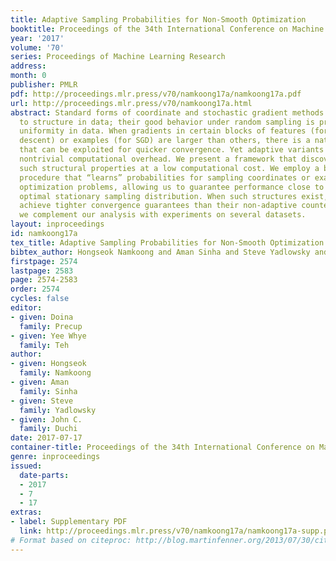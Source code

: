 ```yaml
---
title: Adaptive Sampling Probabilities for Non-Smooth Optimization
booktitle: Proceedings of the 34th International Conference on Machine Learning
year: '2017'
volume: '70'
series: Proceedings of Machine Learning Research
address: 
month: 0
publisher: PMLR
pdf: http://proceedings.mlr.press/v70/namkoong17a/namkoong17a.pdf
url: http://proceedings.mlr.press/v70/namkoong17a.html
abstract: Standard forms of coordinate and stochastic gradient methods do not adapt
  to structure in data; their good behavior under random sampling is predicated on
  uniformity in data. When gradients in certain blocks of features (for coordinate
  descent) or examples (for SGD) are larger than others, there is a natural structure
  that can be exploited for quicker convergence. Yet adaptive variants often suffer
  nontrivial computational overhead. We present a framework that discovers and leverages
  such structural properties at a low computational cost. We employ a bandit optimization
  procedure that “learns” probabilities for sampling coordinates or examples in (non-smooth)
  optimization problems, allowing us to guarantee performance close to that of the
  optimal stationary sampling distribution. When such structures exist, our algorithms
  achieve tighter convergence guarantees than their non-adaptive counterparts, and
  we complement our analysis with experiments on several datasets.
layout: inproceedings
id: namkoong17a
tex_title: Adaptive Sampling Probabilities for Non-Smooth Optimization
bibtex_author: Hongseok Namkoong and Aman Sinha and Steve Yadlowsky and John C. Duchi
firstpage: 2574
lastpage: 2583
page: 2574-2583
order: 2574
cycles: false
editor:
- given: Doina
  family: Precup
- given: Yee Whye
  family: Teh
author:
- given: Hongseok
  family: Namkoong
- given: Aman
  family: Sinha
- given: Steve
  family: Yadlowsky
- given: John C.
  family: Duchi
date: 2017-07-17
container-title: Proceedings of the 34th International Conference on Machine Learning
genre: inproceedings
issued:
  date-parts:
  - 2017
  - 7
  - 17
extras:
- label: Supplementary PDF
  link: http://proceedings.mlr.press/v70/namkoong17a/namkoong17a-supp.pdf
# Format based on citeproc: http://blog.martinfenner.org/2013/07/30/citeproc-yaml-for-bibliographies/
---
```

